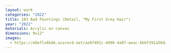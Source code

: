 ```yaml
---
layout: work
categories: "2022"
title: 103 Bad Paintings (Detail, "My First Grey Hair")
year: "2022"
materials: Acrylic on canvas
dimensions: 9x12"
images:
  - https://e8eflx6kdm.ucarecd.net/ae0f491c-4896-4a97-aeac-6bbf391a5042/-/resize/2400/-/quality/lightest/-/format/auto/
---
```

